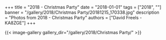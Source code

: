 +++
title = "2018 - Christmas Party"
date = "2018-01-01"
tags = ["2018", ""]
banner = "/gallery/2018/Christmas Party/20181215_170338.jpg"
description = "Photos from 2018 - Christmas Party"
authors = ["David Freels - KA8ZGE"]
+++

{{< image-gallery gallery_dir="/gallery/2018/Christmas Party/" >}}
